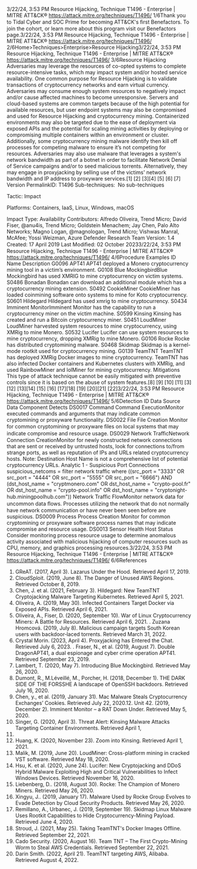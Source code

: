 3/22/24, 3:53 PM Resource Hijacking, Technique T1496 - Enterprise | MITRE ATT&CK®
https://attack.mitre.org/techniques/T1496/ 1/6Thank you to Tidal Cyber and SOC Prime for becoming ATT&CK's ﬁrst Benefactors. To join the cohort, or learn more about this program visit our
Benefactors page.3/22/24, 3:53 PM Resource Hijacking, Technique T1496 - Enterprise | MITRE ATT&CK®
https://attack.mitre.org/techniques/T1496/ 2/6Home>Techniques>Enterprise>Resource Hijacking3/22/24, 3:53 PM Resource Hijacking, Technique T1496 - Enterprise | MITRE ATT&CK®
https://attack.mitre.org/techniques/T1496/ 3/6Resource Hijacking
Adversaries may leverage the resources of co-opted systems to complete resource-intensive tasks, which may impact system and/or hosted
service availability.
One common purpose for Resource Hijacking is to validate transactions of cryptocurrency networks and earn virtual currency. Adversaries
may consume enough system resources to negatively impact and/or cause affected machines to become unresponsive. Servers and
cloud-based systems are common targets because of the high potential for available resources, but user endpoint systems may also be
compromised and used for Resource Hijacking and cryptocurrency mining. Containerized environments may also be targeted due to the
ease of deployment via exposed APIs and the potential for scaling mining activities by deploying or compromising multiple containers
within an environment or cluster.
Additionally, some cryptocurrency mining malware identify then kill off processes for competing malware to ensure it’s not competing for
resources.
Adversaries may also use malware that leverages a system's network bandwidth as part of a botnet in order to facilitate Network Denial of
Service campaigns and/or to seed malicious torrents. Alternatively, they may engage in proxyjacking by selling use of the victims' network
bandwidth and IP address to proxyware services.[1]
[2]
[3][4]
[5]
[6]
[7]
Version PermalinkID: T1496
Sub-techniques:  No sub-techniques

Tactic: Impact

Platforms: Containers, IaaS, Linux, Windows, macOS

Impact Type: Availability
Contributors: Alfredo Oliveira, Trend Micro; David Fiser, @anu4is, Trend Micro; Goldstein Menachem; Jay Chen, Palo Alto Networks;
Magno Logan, @magnologan, Trend Micro; Vishwas Manral, McAfee; Yossi Weizman, Azure Defender Research Team
Version: 1.4
Created: 17 April 2019
Last Modiﬁed: 02 October 20233/22/24, 3:53 PM Resource Hijacking, Technique T1496 - Enterprise | MITRE ATT&CK®
https://attack.mitre.org/techniques/T1496/ 4/6Procedure Examples
ID Name Description
G0096 APT41 APT41 deployed a Monero cryptocurrency mining tool in a victim’s environment.
G0108 Blue
MockingbirdBlue Mockingbird has used XMRIG to mine cryptocurrency on victim systems.
S0486 Bonadan Bonadan can download an additional module which has a cryptocurrency mining extension.
S0492 CookieMiner CookieMiner has loaded coinmining software onto systems to mine for Koto cryptocurrency. 
S0601 Hildegard Hildegard has used xmrig to mine cryptocurrency.
S0434 Imminent
MonitorImminent Monitor has the capability to run a cryptocurrency miner on the victim machine.
S0599 Kinsing Kinsing has created and run a Bitcoin cryptocurrency miner.
S0451 LoudMiner LoudMiner harvested system resources to mine cryptocurrency, using XMRig to mine Monero.
S0532 Lucifer Lucifer can use system resources to mine cryptocurrency, dropping XMRig to mine Monero.
G0106 Rocke Rocke has distributed cryptomining malware.
S0468 Skidmap Skidmap is a kernel-mode rootkit used for cryptocurrency mining.
G0139 TeamTNT TeamTNT has deployed XMRig Docker images to mine cryptocurrency. TeamTNT has also infected
Docker containers and Kubernetes clusters with XMRig, and used RainbowMiner and lolMiner for mining
cryptocurrency.
Mitigations
This type of attack technique cannot be easily mitigated with preventive controls since it is based on the abuse of system features.[8]
[9]
[10]
[11]
[3]
[12]
[13][14]
[15]
[16]
[17][18]
[19]
[20][21]
[22]3/22/24, 3:53 PM Resource Hijacking, Technique T1496 - Enterprise | MITRE ATT&CK®
https://attack.mitre.org/techniques/T1496/ 5/6Detection
ID Data Source Data Component Detects
DS0017 Command Command
ExecutionMonitor executed commands and arguments that may indicate common cryptomining
or proxyware functionality.
DS0022 File File Creation Monitor for common cryptomining or proxyware ﬁles on local systems that may
indicate compromise and resource usage.
DS0029 Network TraﬃcNetwork
Connection
CreationMonitor for newly constructed network connections that are sent or received by
untrusted hosts, look for connections to/from strange ports, as well as reputation of IPs
and URLs related cryptocurrency hosts.
Note: Destination Host Name is not a comprehensive list of potential cryptocurrency
URLs.
Analytic 1 - Suspicious Port Connections
suspicious\_netcoms = filter network traffic where ((src\_port = "3333" OR
src\_port = "4444" OR src\_port = "5555" OR src\_port = "6666") AND
(dst\_host\_name = "cryptmonero.com" OR dst\_host\_name = "crypto-pool.fr" OR
dst\_host\_name = "crypto-pool.info" OR dst\_host\_name = "cryptonight-
hub.miningpoolhub.com"))
Network Traﬃc
FlowMonitor network data for uncommon data ﬂows. Processes utilizing the network that
do not normally have network communication or have never been seen before are
suspicious.
DS0009 Process Process Creation Monitor for common cryptomining or proxyware software process names that may
indicate compromise and resource usage.
DS0013 Sensor Health Host Status Consider monitoring process resource usage to determine anomalous activity
associated with malicious hijacking of computer resources such as CPU, memory, and
graphics processing resources.3/22/24, 3:53 PM Resource Hijacking, Technique T1496 - Enterprise | MITRE ATT&CK®
https://attack.mitre.org/techniques/T1496/ 6/6References
1. GReAT. (2017, April 3). Lazarus Under the Hood. Retrieved
April 17, 2019.
2. CloudSploit. (2019, June 8). The Danger of Unused AWS
Regions. Retrieved October 8, 2019.
3. Chen, J. et al. (2021, February 3). Hildegard: New TeamTNT
Cryptojacking Malware Targeting Kubernetes. Retrieved April
5, 2021.
4. Oliveira, A. (2019, May 30). Infected Containers Target Docker
via Exposed APIs. Retrieved April 6, 2021.
5. Oliveira, A., Fiser, D. (2020, September 10). War of Linux
Cryptocurrency Miners: A Battle for Resources. Retrieved April
6, 2021.
. Zuzana Hromcová. (2019, July 8). Malicious campaign
targets South Korean users with backdoor‑laced torrents.
Retrieved March 31, 2022.
7. Crystal Morin. (2023, April 4). Proxyjacking has Entered the
Chat. Retrieved July 6, 2023.
. Fraser, N., et al. (2019, August 7). Double DragonAPT41, a
dual espionage and cyber crime operation APT41. Retrieved
September 23, 2019.
9. Lambert, T. (2020, May 7). Introducing Blue Mockingbird.
Retrieved May 26, 2020.
10. Dumont, R., M.Léveillé, M., Porcher, H. (2018, December 1).
THE DARK SIDE OF THE FORSSHE A landscape of OpenSSH
backdoors. Retrieved July 16, 2020.
11. Chen, y., et al. (2019, January 31). Mac Malware Steals
Cryptocurrency Exchanges’ Cookies. Retrieved July 22, 2020.12. Unit 42. (2019, December 2). Imminent Monitor – a RAT Down
Under. Retrieved May 5, 2020.
13. Singer, G. (2020, April 3). Threat Alert: Kinsing Malware
Attacks Targeting Container Environments. Retrieved April 1,
2021.
14. Huang, K. (2020, November 23). Zoom into Kinsing. Retrieved
April 1, 2021.
15. Malik, M. (2019, June 20). LoudMiner: Cross-platform mining
in cracked VST software. Retrieved May 18, 2020.
1. Hsu, K. et al. (2020, June 24). Lucifer: New Cryptojacking and
DDoS Hybrid Malware Exploiting High and Critical
Vulnerabilities to Infect Windows Devices. Retrieved November
16, 2020.
17. Liebenberg, D.. (2018, August 30). Rocke: The Champion of
Monero Miners. Retrieved May 26, 2020.
1. Xingyu, J.. (2019, January 17). Malware Used by Rocke Group
Evolves to Evade Detection by Cloud Security Products.
Retrieved May 26, 2020.
19. Remillano, A., Urbanec, J. (2019, September 19). Skidmap
Linux Malware Uses Rootkit Capabilities to Hide
Cryptocurrency-Mining Payload. Retrieved June 4, 2020.
20. Stroud, J. (2021, May 25). Taking TeamTNT's Docker Images
Oﬄine. Retrieved September 22, 2021.
21. Cado Security. (2020, August 16). Team TNT – The First
Crypto-Mining Worm to Steal AWS Credentials. Retrieved
September 22, 2021.
22. Darin Smith. (2022, April 21). TeamTNT targeting AWS,
Alibaba. Retrieved August 4, 2022.